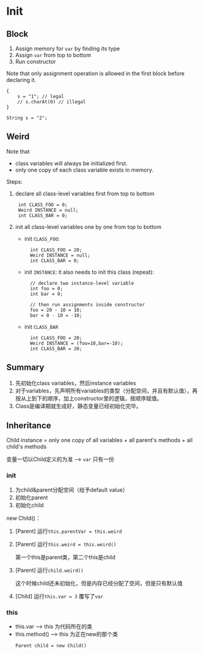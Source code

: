 # Init

## Block

1. Assign memory for `var` by finding its type
2. Assign `var` from top to bottom
3. Run constructor

Note that only assignment operation is allowed in the first block before declaring it.

    {
        s = "1"; // legal
        // s.charAt(0) // illegal
    }
    
    String s = "2";

## Weird

Note that

* class variables will always be initialized first.
* only one copy of each class variable exists in memory.

Steps:

1. declare all class-level variables first from top to bottom

        int CLASS_FOO = 0;
        Weird INSTANCE = null;
        int CLASS_BAR = 0;

2. init all class-level variables one by one from top to bottom

  	* init `CLASS_FOO`:
    
			int CLASS_FOO = 20;
			Weird INSTANCE = null;
			int CLASS_BAR = 0;

	* init `INSTANCE`: it also needs to init this class (repeat):

			// declare two instance-level variable
			int foo = 0;
			int bar = 0;
			
			// then run assignments inside constructor
			foo = 20 - 10 = 10;
			bar = 0 - 10 = -10;
			
	* init `CLASS_BAR`


			int CLASS_FOO = 20;
			Weird INSTANCE = (foo=10,bar=-10);
			int CLASS_BAR = 20;

## Summary

1. 先初始化class variables，然后instance variables
2. 对于variables，先声明所有variables的类型（分配空间，并且有默认值），再按从上到下的顺序，加上constructor里的逻辑，按顺序赋值。
3. Class是编译期就生成好，静态变量已经初始化完毕。

## Inheritance

Child instance = only one copy of all variables + all parent's methods + all child's methods

变量一切以Child定义的为准 --> `var` 只有一份

### init

1. 为child&parent分配空间（给予default value）
2. 初始化parent
3. 初始化child

new Child()：

1. [Parent] 运行`this.parentVar = this.weird`

2. [Parent] 运行`this.weird = this.weird()`

	第一个this是parent类，第二个this是child 
	
3. [Parent] 运行`child.weird()`

	这个时候child还未初始化，但是内存已经分配了空间，但是只有默认值
	
4. [Child] 运行`this.var = 3`
	覆写了`var`

### this

* this.var --> this 为代码所在的类
* this.method() --> this 为正在new的那个类<p>
	`Parent child = new Child()`



